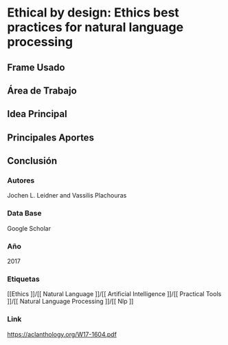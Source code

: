 # Ethical by design: Ethics best practices for natural language processing

## Frame Usado
## Área de Trabajo
## Idea Principal
## Principales Aportes
## Conclusión

### Autores
Jochen L. Leidner and Vassilis Plachouras
### Data Base
Google Scholar
### Año
2017
### Etiquetas
[[Ethics ]]/[[ Natural Language ]]/[[ Artificial Intelligence ]]/[[ Practical Tools ]]/[[ Natural Language Processing ]]/[[ Nlp ]]
### Link
https://aclanthology.org/W17-1604.pdf




